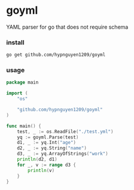 # goyml

YAML parser for go that does not require schema

### install

```bash
go get github.com/hypnguyen1209/goyml
```

### usage

```go
package main

import (
	"os"

	"github.com/hypnguyen1209/goyml"
)

func main() {
	test, _ := os.ReadFile("./test.yml")
	yq := goyml.Parse(test)
	d1, _ := yq.Int("age")
	d2, _ := yq.String("name")
	d3, _ := yq.ArrayOfStrings("work")
	println(d2, d1)
	for _, v := range d3 {
		println(v)
	}
}
```